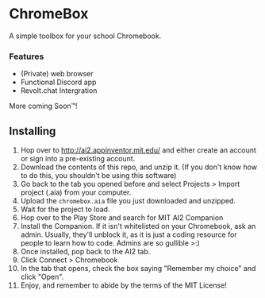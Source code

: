 # ChromeBox
A simple toolbox for your school Chromebook.

### Features
 - (Private) web browser
 - Functional Discord app
 - Revolt.chat Intergration

More coming Soon™!

## Installing

1. Hop over to http://ai2.appinventor.mit.edu/ and either create an account or sign into a pre-existing account.
2. Download the contents of this repo, and unzip it. (If you don't know how to do this, you shouldn't be using this software)
3. Go back to the tab you opened before and select Projects > Import project (.aia) from your computer.
4. Upload the `chromebox.aia` file you just downloaded and unzipped.
5. Wait for the project to load.
6. Hop over to the Play Store and search for MIT AI2 Companion
7. Install the Companion. If it isn't whitelisted on your Chromebook, ask an admin. Usually, they'll unblock it, as it is just a coding resource for people to learn how to code. Admins are so gullible >:)
8. Once installed, pop back to the AI2 tab.
9. Click Connect > Chromebook
10. In the tab that opens, check the box saying "Remember my choice" and click "Open".
11. Enjoy, and remember to abide by the terms of the MIT License!
